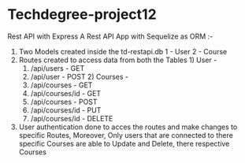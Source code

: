 # Techdegree-project12
Rest API with Express
A Rest API App with Sequelize as ORM :-
  1) Two Models created inside the td-restapi.db 
    1 - User
    2 - Course
  2) Routes created to access data from both the Tables
    1) User -
       1) /api/users - GET
       2) /api/user - POST
    2) Courses -
      1) /api/courses - GET
      2) /api/courses/id - GET
      3) /api/courses - POST
      4) /api/courses/id - PUT
      5) /api/courses/id - DELETE
   3) User authentication done to acces the routes and make changes to specific Routes, Moreover, Only users that are connected to there specific Courses are able to Update and Delete,
       there respective Courses
